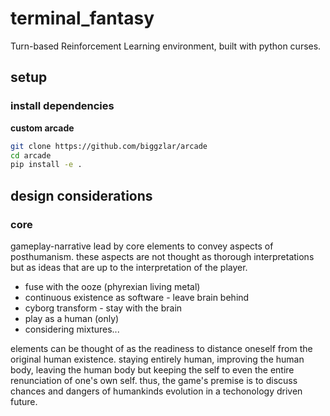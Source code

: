 # terminal_fantasy
Turn-based Reinforcement Learning environment, built with python curses.

## setup
### install dependencies
__custom arcade__
```bash
git clone https://github.com/biggzlar/arcade
cd arcade
pip install -e .
```

## design considerations
### core
gameplay-narrative lead by core elements to convey aspects of posthumanism. these aspects are not thought as thorough interpretations but as ideas that are up to the interpretation of the player.
* fuse with the ooze (phyrexian living metal)
* continuous existence as software - leave brain behind
* cyborg transform - stay with the brain
* play as a human (only)
* considering mixtures...

elements can be thought of as the readiness to distance oneself from the original human existence. staying entirely human, improving the human body, leaving the human body but keeping the self to even the entire renunciation of one's own self. thus, the game's premise is to discuss chances and dangers of humankinds evolution in a techonology driven future.
